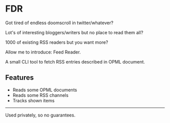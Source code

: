 # FDR

Got tired of endless doomscroll in twitter/whatever?

Lot's of interesting bloggers/writers but no place to read them all?

1000 of existing RSS readers but you want more?

Allow me to introduce: Feed Reader.

A small CLI tool to fetch RSS entries described in OPML document.

## Features

- Reads some OPML documents
- Reads some RSS channels
- Tracks shown items

------
Used privately, so no guarantees.
